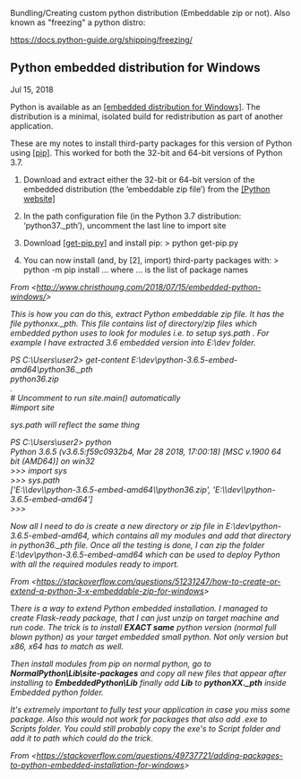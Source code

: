 Bundling/Creating custom python distribution (Embeddable zip or not). Also known as "freezing" a python distro:

<https://docs.python-guide.org/shipping/freezing/>

## **Python embedded distribution for Windows**

Jul 15, 2018

Python is available as an [[embedded distribution for Windows]](https://docs.python.org/3.7/using/windows.html#embedded-distribution). The distribution is a minimal, isolated build for redistribution as part of another application.

These are my notes to install third-party packages for this version of Python using [[pip]](https://pip.pypa.io/en/stable/). This worked for both the 32-bit and 64-bit versions of Python 3.7.

1.  Download and extract either the 32-bit or 64-bit version of the embedded distribution (the ‘embeddable zip file’) from the [[Python website]](https://www.python.org/downloads/release/python-370/)

2.  In the path configuration file (in the Python 3.7 distribution: ‘python37.\_pth’), uncomment the last line to import site

3.  Download [[get-pip.py]](https://pip.pypa.io/en/stable/installing/#installing-with-get-pip-py) and install pip: &gt; python get-pip.py

4.  You can now install (and, by \[2\], import) third-party packages with: &gt; python -m pip install ... where ... is the list of package names

_From &lt;<http://www.christhoung.com/2018/07/15/embedded-python-windows/>&gt;_

_This is how you can do this, extract Python embeddable zip file. It has the file pythonxx.\_pth. This file contains list of directory/zip files which embedded python uses to look for modules i.e. to setup sys.path . For example I have extracted 3.6 embedded version into E:\\dev folder._

_PS C:\\Users\\user2&gt; get-content E:\\dev\\python-3.6.5-embed-amd64\\python36.\_pth  
python36.zip  
.  
\# Uncomment to run site.main() automatically  
\#import site_

_sys.path will reflect the same thing_

_PS C:\\Users\\user2&gt; python  
Python 3.6.5 (v3.6.5:f59c0932b4, Mar 28 2018, 17:00:18) \[MSC v.1900 64 bit (AMD64)\] on win32  
&gt;&gt;&gt; import sys  
&gt;&gt;&gt; sys.path  
\['E:\\\\dev\\\\python-3.6.5-embed-amd64\\\\python36.zip', 'E:\\\\dev\\\\python-3.6.5-embed-amd64'\]  
&gt;&gt;&gt;_

_Now all I need to do is create a new directory or zip file in E:\\dev\\python-3.6.5-embed-amd64, which contains all my modules and add that directory in python36.\_pth file. Once all the testing is done, I can zip the folder E:\\dev\\python-3.6.5-embed-amd64 which can be used to deploy Python with all the required modules ready to import._

_From &lt;<https://stackoverflow.com/questions/51231247/how-to-create-or-extend-a-python-3-x-embeddable-zip-for-windows>&gt;_

T*here is a way to extend Python embedded installation. I managed to create Flask-ready package, that I can just unzip on target machine and run code. The trick is to install **EXACT same** python version (normal full blown python) as your target embedded small python. Not only version but x86, x64 has to match as well.*

_Then install modules from pip on normal python, go to **NormalPython\\Lib\\site-packages** and copy all new files that appear after installing to **EmbeddedPython\\Lib** finally add **Lib** to **pythonXX.\_pth** inside Embedded python folder._

_It's extremely important to fully test your application in case you miss some package. Also this would not work for packages that also add .exe to Scripts folder. You could still probably copy the exe's to Script folder and add it to path which could do the trick._

_From &lt;<https://stackoverflow.com/questions/49737721/adding-packages-to-python-embedded-installation-for-windows>&gt;_
